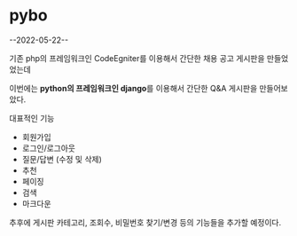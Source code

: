# pybo
--2022-05-22--

기존 php의 프레임워크인 CodeEgniter를 이용해서 간단한 채용 공고 게시판을 만들었었는데

이번에는 **python의 프레임워크인 django**를 이용해서 간단한 Q&A 게시판을 만들어보았다.

대표적인 기능
- 회원가입
- 로그인/로그아웃
- 질문/답변 (수정 및 삭제)
- 추천
- 페이징
- 검색
- 마크다운

추후에 게시판 카테고리, 조회수, 비밀번호 찾기/변경 등의 기능들을 추가할 예정이다.

